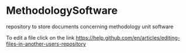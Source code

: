 # MethodologySoftware
repository to store documents concerning methodology unit software 

To edit a file click on the link
https://help.github.com/en/articles/editing-files-in-another-users-repository
